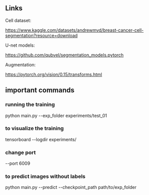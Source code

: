 ## Links

Cell dataset:

https://www.kaggle.com/datasets/andrewmvd/breast-cancer-cell-segmentation?resource=download

U-net models:

https://github.com/qubvel/segmentation_models.pytorch

Augmentation:

https://pytorch.org/vision/0.15/transforms.html

## important commands

### running the training
python main.py --exp_folder experiments/test_01

### to visualize the training
tensorboard --logdir experiments/

### change port
--port 6009

### to predict images without labels
python main.py --predict --checkpoint_path path/to/exp_folder
